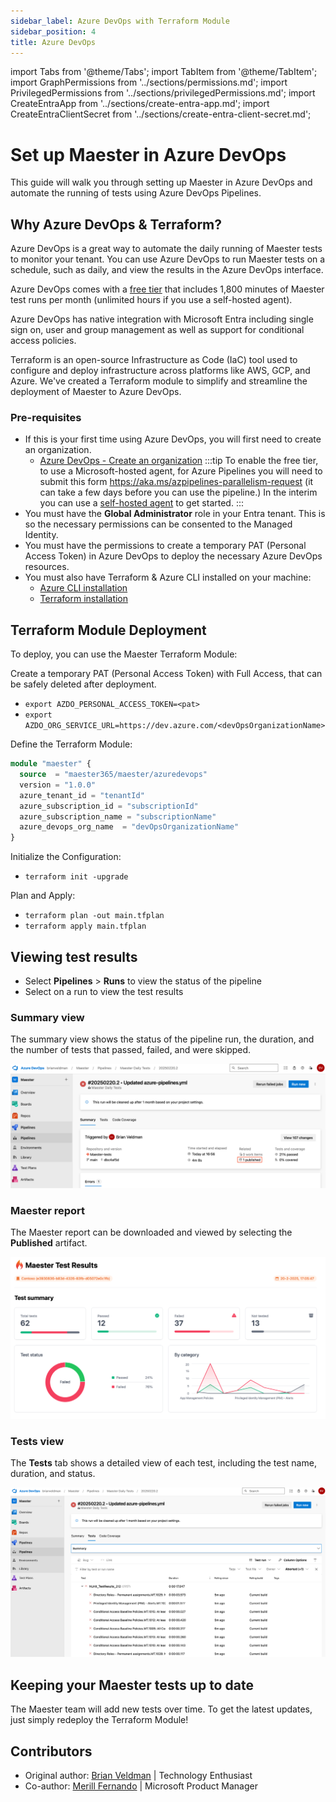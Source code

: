 ```yaml
---
sidebar_label: Azure DevOps with Terraform Module
sidebar_position: 4
title: Azure DevOps
---
```


import Tabs from '@theme/Tabs';
import TabItem from '@theme/TabItem';
import GraphPermissions from '../sections/permissions.md';
import PrivilegedPermissions from '../sections/privilegedPermissions.md';
import CreateEntraApp from '../sections/create-entra-app.md';
import CreateEntraClientSecret from '../sections/create-entra-client-secret.md';

# <IIcon icon="vscode-icons:file-type-azurepipelines" height="48" /> Set up Maester in Azure DevOps

This guide will walk you through setting up Maester in Azure DevOps and automate the running of tests using Azure DevOps Pipelines.

## Why Azure DevOps & Terraform?

Azure DevOps is a great way to automate the daily running of Maester tests to monitor your tenant. You can use Azure DevOps to run Maester tests on a schedule, such as daily, and view the results in the Azure DevOps interface. 

Azure DevOps comes with a [free tier](https://azure.microsoft.com/pricing/details/devops/azure-devops-services/) that includes 1,800 minutes of Maester test runs per month (unlimited hours if you use a self-hosted agent).

Azure DevOps has native integration with Microsoft Entra including single sign on, user and group management as well as support for conditional access policies.

Terraform is an open-source Infrastructure as Code (IaC) tool used to configure and deploy infrastructure across platforms like AWS, GCP, and Azure. We've created a Terraform module to simplify and streamline the deployment of Maester to Azure DevOps.


### Pre-requisites

- If this is your first time using Azure DevOps, you will first need to create an organization.
  - [Azure DevOps - Create an organization](https://learn.microsoft.com/azure/devops/organizations/accounts/create-organization)
    :::tip
    To enable the free tier, to use a Microsoft-hosted agent, for Azure Pipelines you will need to submit this form https://aka.ms/azpipelines-parallelism-request (it can take a few days before you can use the pipeline.) In the interim you can use a [self-hosted agent](https://learn.microsoft.com/azure/devops/pipelines/agents/agents?view=azure-devops&tabs=yaml%2Cbrowser#self-hosted-agents) to get started.
    :::
- You must have the **Global Administrator** role in your Entra tenant. This is so the necessary permissions can be consented to the Managed Identity.
- You must have the permissions to create a temporary PAT (Personal Access Token) in Azure DevOps to deploy the necessary Azure DevOps resources.
- You must also have Terraform & Azure CLI installed on your machine:
  - [Azure CLI installation](https://learn.microsoft.com/en-us/cli/azure/install-azure-cli)
  - [Terraform installation](https://developer.hashicorp.com/terraform/tutorials/aws-get-started/install-cli)

## Terraform Module Deployment
To deploy, you can use the Maester Terraform Module:

Create a temporary PAT (Personal Access Token) with Full Access, that can be safely deleted after deployment. 

- `export AZDO_PERSONAL_ACCESS_TOKEN=<pat>`
- `export AZDO_ORG_SERVICE_URL=https://dev.azure.com/<devOpsOrganizationName>`

Define the Terraform Module: 

```terraform
module "maester" {
  source  = "maester365/maester/azuredevops"
  version = "1.0.0"
  azure_tenant_id = "tenantId"
  azure_subscription_id = "subscriptionId"
  azure_subscription_name = "subscriptionName"
  azure_devops_org_name  = "devOpsOrganizationName"
}
```

Initialize the Configuration:
- `terraform init -upgrade`

Plan and Apply:
- `terraform plan -out main.tfplan`
- `terraform apply main.tfplan`

## Viewing test results

- Select **Pipelines** > **Runs** to view the status of the pipeline
- Select on a run to view the test results

### Summary view

The summary view shows the status of the pipeline run, the duration, and the number of tests that passed, failed, and were skipped.

![Screenshot of Azure DevOps Pipeline Run Summary Page](assets/azure-devops-terraform-summary.png)

### Maester report

The Maester report can be downloaded and viewed by selecting the **Published** artifact.

![Screenshot of the downloaded Maester report](assets/azure-devops-terraform-maester-report.png)

### Tests view

The **Tests** tab shows a detailed view of each test, including the test name, duration, and status.

![Screenshot of Azure DevOps Pipeline Tests Page](assets/azure-devops-terraform-tests-page.png)


## Keeping your Maester tests up to date

The Maester team will add new tests over time. To get the latest updates, just simply redeploy the Terraform Module!

## Contributors

- Original author: [Brian Veldman](https://www.linkedin.com/in/brian-veldman/) | Technology Enthusiast
- Co-author: [Merill Fernando](https://www.linkedin.com/in/merill/) | Microsoft Product Manager